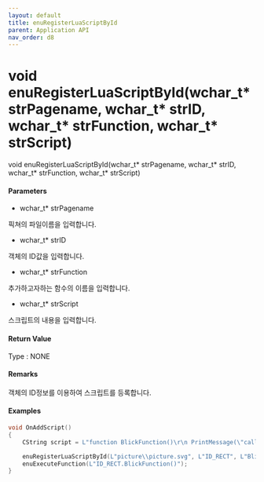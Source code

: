 ```yaml
---
layout: default
title: enuRegisterLuaScriptById
parent: Application API
nav_order: d8
---
```

# void enuRegisterLuaScriptById\(wchar\_t\* strPagename, wchar\_t\* strID, wchar\_t\* strFunction, wchar\_t\* strScript\)

void enuRegisterLuaScriptById\(wchar\_t\* strPagename, wchar\_t\* strID, wchar\_t\* strFunction, wchar\_t\* strScript\)

#### Parameters

* wchar\_t\* strPagename

픽쳐의 파일이름을 입력합니다.

* wchar\_t\* strID

객체의 ID값을 입력합니다.

* wchar\_t\* strFunction

추가하고자하는 함수의 이름을 입력합니다.

* wchar\_t\* strScript

스크립트의 내용을 입력합니다.

#### Return Value

Type : NONE

#### Remarks

객체의 ID정보를 이용하여 스크립트를 등록합니다.

#### Examples

```cpp
void OnAddScript()
{    
    CString script = L"function BlickFunction()\r\n PrintMessage(\"call...\")\r\nend"        // lua script function

    enuRegisterLuaScriptById(L"picture\\picture.svg", L"ID_RECT", L"BlickFunction", script.GetBuffer(0));
    enuExecuteFunction(L"ID_RECT.BlickFunction()");
}
```




